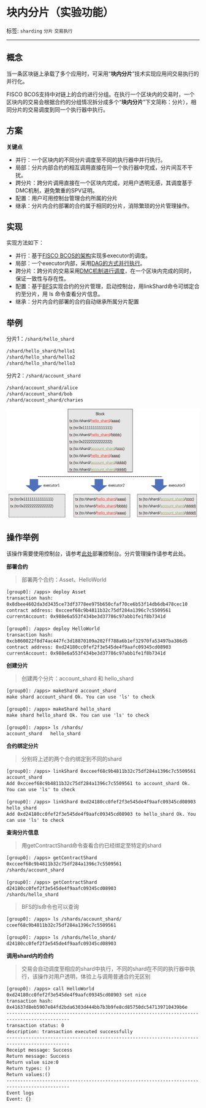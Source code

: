 # 块内分片（实验功能）
标签: ``sharding``  ``分片`` ``交易执行``

-------

## 概念

当一条区块链上承载了多个应用时，可采用“**块内分片**”技术实现应用间交易执行的并行化。

FISCO BCOS支持中对链上的合约进行分组。在执行一个区块内的交易时，一个区块内的交易会根据合约的分组情况拆分成多个“**块内分片**”下文简称：分片），相同分片的交易调度到同一个执行器中执行。

## 方案

**关键点**

* 并行：一个区块内的不同分片调度至不同的执行器中并行执行。
* 局部：分片内部合约的相互调用直接在同一个执行器中完成，分片间互不干扰。
* 跨分片：跨分片调用直接在一个区块内完成，对用户透明无感，其调度基于DMC机制，避免繁重的SPV证明。
* 配置：用户可用控制台管理合约所属的分片
* 继承：分片内合约部署的合约属于相同的分片，消除繁琐的分片管理操作。

## 实现

实现方法如下：

* 并行：基于[FISCO BCOS的架构](../architecture.md)实现多executor的调度。
* 局部：一个executor内部，采用[DAG的方式并行执行](./dag.md)。
* 跨分片：跨分片的交易采用[DMC机制进行调度](./dmc.md)，在一个区块内完成的同时，保证一致性与存在性。
* 配置：基于[BFS](../contract_directory.md)实现合约的分片管理，启动控制台，用linkShard命令可绑定合约至分片，用 ls 命令查看分片信息。
* 继承：分片内合约部署的合约自动继承所属分片配置

## 举例

分片1：`/shard/hello_shard`

```
/shard/hello_shard/hello1
/shard/hello_shard/hello2
/shard/hello_shard/hello3
```

分片2：`/shard/account_shard`

```
/shard/account_shard/alice
/shard/account_shard/bob
/shard/account_shard/charies
```



![](../../../images/parallel/sharding.png)



## 操作举例

该操作需要使用控制台，请参考[此处](../../operation_and_maintenance/console/console_config.md)部署控制台。分片管理操作请参考此处。

**部署合约**

> 部署两个合约：Asset、HelloWorld

```
[group0]: /apps> deploy Asset 
transaction hash: 0x8dbee4602da3d3435ce73df3778ee975b650cfaf70ce6b53f14db6db478cec10
contract address: 0xcceef68c9b4811b32c75df284a1396c7c5509561
currentAccount: 0x988e6a553f434be3d37786c97abb1fe1f8b7341d

[group0]: /apps> deploy HelloWorld 
transaction hash: 0xcb860822f8d74ac447fc3d18870109a202ff788a6b1ef32970fa53497ba386d5
contract address: 0xd24180cc0fef2f3e545de4f9aafc09345cd08903
currentAccount: 0x988e6a553f434be3d37786c97abb1fe1f8b7341d
```

**创建分片**

> 创建两个分片：account_shard 和 hello_shard

```
[group0]: /apps> makeShard account_shard
make shard account_shard Ok. You can use 'ls' to check

[group0]: /apps> makeShard hello_shard
make shard hello_shard Ok. You can use 'ls' to check

[group0]: /apps> ls /shards/
account_shard   hello_shard 
```

**合约绑定分片**

> 分别将上述的两个合约绑定到不同的shard

```
[group0]: /apps> linkShard 0xcceef68c9b4811b32c75df284a1396c7c5509561 account_shard
Add 0xcceef68c9b4811b32c75df284a1396c7c5509561 to account_shard Ok. You can use 'ls' to check

[group0]: /apps> linkShard 0xd24180cc0fef2f3e545de4f9aafc09345cd08903 hello_shard
Add 0xd24180cc0fef2f3e545de4f9aafc09345cd08903 to hello_shard Ok. You can use 'ls' to check
```

**查询分片信息**

> 用getContractShard命令查看合约已经绑定至特定的shard

```
[group0]: /apps> getContractShard 0xcceef68c9b4811b32c75df284a1396c7c5509561
/shards/account_shard

[group0]: /apps> getContractShard d24180cc0fef2f3e545de4f9aafc09345cd08903
/shards/hello_shard
```

> BFS的ls命令也可以查询

```
[group0]: /apps> ls /shards/account_shard/
cceef68c9b4811b32c75df284a1396c7c5509561   

[group0]: /apps> ls /shards/hello_shard/
d24180cc0fef2f3e545de4f9aafc09345cd08903 
```

**调用shard内的合约**

> 交易会自动调度至相应的shard中执行，不同的shard在不同的执行器中执行，该操作对用户透明，体验上与调用普通合约无区别

``` 
[group0]: /apps> call HelloWorld 0xd24180cc0fef2f3e545de4f9aafc09345cd08903 set nice
transaction hash: 0x41637d8eb5907e84fd2bda6303d444bb7b3b9fe8cd85750dc547139710439b6e
---------------------------------------------------------------------------------------------
transaction status: 0
description: transaction executed successfully
---------------------------------------------------------------------------------------------
Receipt message: Success
Return message: Success
Return value size:0
Return types: ()
Return values:()
---------------------------------------------------------------------------------------------
Event logs
Event: {}
```

